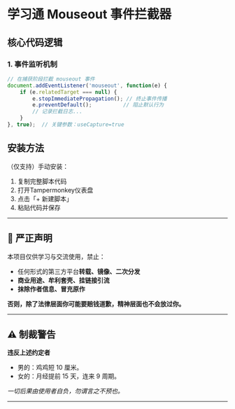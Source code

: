 # 学习通 Mouseout 事件拦截器

## 核心代码逻辑

### 1. 事件监听机制
```javascript
// 在捕获阶段拦截 mouseout 事件
document.addEventListener('mouseout', function(e) {
    if (e.relatedTarget === null) {
        e.stopImmediatePropagation(); // 终止事件传播
        e.preventDefault();          // 阻止默认行为
        // 记录拦截日志...
    }
}, true);  // 关键参数：useCapture=true
```
## 安装方法
（仅支持）手动安装：
1. 复制完整脚本代码
2. 打开Tampermonkey仪表盘
3. 点击「+ 新建脚本」
4. 粘贴代码并保存

---

## 🚫 严正声明

本项目仅供学习与交流使用，禁止：

- 任何形式的第三方平台**转载、镜像、二次分发**
- **商业用途、牟利套壳、挂链接引流**
- **抹除作者信息、冒充原作**

**否则，除了法律层面你可能要赔钱道歉，精神层面也不会放过你。**

---

## ⚠️ 制裁警告
**违反上述约定者**

- 男的：鸡鸡短 10 厘米。  
- 女的：月经提前 15 天，连来 9 周期。  

*一切后果由使用者自负，勿谓言之不预也。*

---
